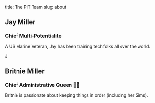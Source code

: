 title: The PIT Team
slug: about

<div class="tile is-ancestor">
<div class="tile box">
<h2 class="title is-3 is-info">
Jay Miller
</h2>
<div>
<h3 class="subtitle is-4">Chief Multi-Potentialite</h3>
<p>
A US Marine Veteran, Jay has been training tech folks all over the world.
</p>
</div>
</div>J

<div class="tile box">
<h2 class="title is-3 is-info">
Britnie Miller
</h2>
<div>
<h3 class="subtitle is-4">
Chief Administrative Queen 👸🏼
</h3>
<p>
Britnie is passionate about keeping things in order (including her Sims).
</p>
</div>
</div>
